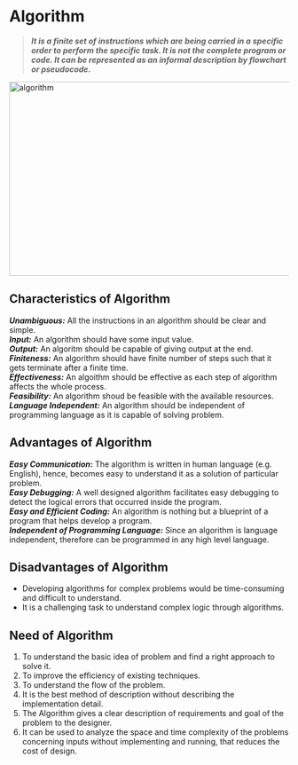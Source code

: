 # Algorithm
> ***It is a finite set of instructions which are being carried in a specific order to perform the specific task. It is not the complete program or code. It can be represented as an
informal description by flowchart or pseudocode.***
<img align="center" alt=algorithm width="900px" height="350" src="https://www.simplilearn.com/ice9/free_resources_article_thumb/Soni-Article-new/what-is-an-algorithm-flowchart.png"/>

## Characteristics of Algorithm
**_Unambiguous:_** All the instructions in an algorithm should be clear and simple. <br>
**_Input:_** An algorithm should have some input value. <br>
**_Output:_** An algoritm should be capable of giving output at the end. <br>
**_Finiteness:_** An algorithm should have finite number of steps such that it gets terminate after a finite time. <br>
**_Effectiveness:_** An algoithm should be effective as each step of algorithm affects the whole process. <br>
**_Feasibility:_** An algorithm shoud be feasible with the available resources. <br>
**_Language Independent:_** An algorithm should be independent of programming language as it is capable of solving problem. <br>

## Advantages of Algorithm
**_Easy Communication_:** The algorithm is written in human language (e.g. English), hence, becomes easy to understand it as a solution of particular problem. <br>
**_Easy Debugging:_** A well designed algorithm facilitates easy debugging to detect the logical errors that occurred inside the program. <br>
**_Easy and Efficient Coding:_** An algorithm is nothing but a blueprint of a program that helps develop a program. <br>
**_Independent of Programming Language:_** Since an algorithm is language independent, therefore can be programmed in any high level language. <br>

## Disadvantages of Algorithm
* Developing algorithms for complex problems would be time-consuming and difficult to understand.
* It is a challenging task to understand complex logic through algorithms.

## Need of Algorithm
1. To understand the basic idea of problem and find a right approach to solve it.
2. To improve the efficiency of existing techniques.
3. To understand the flow of the problem.
4. It is the best method of description without describing the implementation detail.
5. The Algorithm gives a clear description of requirements and goal of the problem to the designer.
6. It can be used to analyze the space and time complexity of the problems concerning inputs without implementing and running, that reduces the cost of design.

